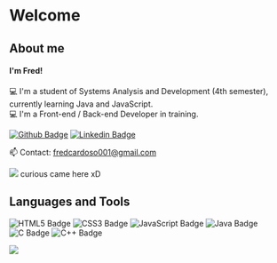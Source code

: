 # Welcome

## About me
#### I'm Fred!

💻 I'm a student of Systems Analysis and Development (4th semester), currently learning Java and JavaScript. <br>
💻 I'm a Front-end / Back-end Developer in training. <br>

[![Github Badge](https://img.shields.io/badge/-Github-000?style=flat-square&logo=Github&logoColor=white&link=LINK_GIT)](https://github.com/fredcardoso191)  [![Linkedin Badge](https://img.shields.io/badge/-LinkedIn-blue?style=flat-square&logo=Linkedin&logoColor=white&link=LINK_LINKEDIN)](https://www.linkedin.com/in/fred-recco-a903bb1a2/)

<p>
  📫 Contact: <a href='mailto:fredcardoso001@gmail.com'>fredcardoso001@gmail.com</a>
</p>
<p>
  <a href="#"><img src="https://badges.pufler.dev/visits/fredcardoso191/fredcardoso191"></a> curious came here xD
</p>


## Languages and Tools

![HTML5 Badge](https://img.shields.io/badge/HTML5-E34F26?style=for-the-badge&logo=html5&logoColor=white) ![CSS3 Badge](https://img.shields.io/badge/CSS3-1572B6?style=for-the-badge&logo=css3&logoColor=white) ![JavaScript Badge](https://img.shields.io/badge/JavaScript-F7DF1E?style=for-the-badge&logo=javascript&logoColor=black) ![Java Badge](https://img.shields.io/badge/Java-ED8B00?style=for-the-badge&logo=java&logoColor=white) ![C Badge](https://img.shields.io/badge/C-00599C?style=for-the-badge&logo=c&logoColor=white) ![C++ Badge](https://img.shields.io/badge/C%2B%2B-00599C?style=for-the-badge&logo=c%2B%2B&logoColor=white)

<a href="https://github.com/fredcardoso191">
  <img align="center" src="https://github-readme-stats.vercel.app/api/top-langs/?username=fredcardoso191&theme=dark&hide_langs_below=1" />

